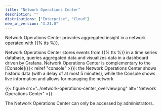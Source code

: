 ```yaml
---
title: "Network Operations Center"
description: ""
distributions: ["Enterprise", "Cloud"]
new_in_version: "3.21.0"
---
```


Network Operations Center provides aggregated insight in a network operated with {{% tts %}}.

<!-- more -->

Network Operations Center stores events from {{% tts %}} in a time series database, queries aggregated data and visualizes data in a dashboard driven by Grafana. Network Operations Center is complementary to the [Console]({{< relref "console" >}}): the Network Operations Center shows historic data (with a delay of at most 5 minutes), while the Console shows live information and allows for managing the network.

{{< figure src="../network-operations-center_overview.png" alt="Network Operations Center" >}}

The Network Operations Center can only be accessed by administrators.
